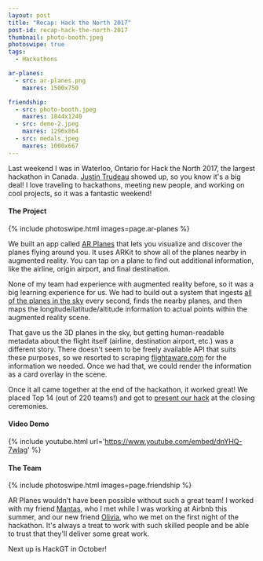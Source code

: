 ```yaml
---
layout: post
title: "Recap: Hack the North 2017"
post-id: recap-hack-the-north-2017
thumbnail: photo-booth.jpeg
photoswipe: true
tags: 
  - Hackathons

ar-planes:
  - src: ar-planes.png
    maxres: 1500x750

friendship:
  - src: photo-booth.jpeg
    maxres: 1844x1240
  - src: demo-2.jpeg
    maxres: 1296x864
  - src: medals.jpeg
    maxres: 1000x667
---
```


Last weekend I was in Waterloo, Ontario for Hack the North 2017, the largest hackathon in Canada. [Justin Trudeau]() showed up, so you know it's a big deal! I love traveling to hackathons, meeting new people, and working on cool projects, so it was a fantastic weekend!

<h4>The Project</h4>

{% include photoswipe.html images=page.ar-planes %}

<!--break-->

We built an app called [AR Planes](https://www.youtube.com/dnYHQ-7wlag) that lets you visualize and discover the planes flying around you. It uses ARKit to show all of the planes nearby in augmented reality. You can tap on a plane to find out additional information, like the airline, origin airport, and final destination.

None of my team had experience with augmented reality before, so it was a big learning experience for us. We had to build out a system that ingests [all of the planes in the sky](https://opensky-network.org/api/states/all) every second, finds the nearby planes, and then maps the longitude/latitude/altitude information to actual points within the augmented reality scene.

That gave us the 3D planes in the sky, but getting human-readable metadata about the flight itself (airline, destination airport, etc.) was a different story. There doesn't seem to be freely available API that suits these purposes, so we resorted to scraping [flightaware.com](https://flightaware.com) for the information we needed. Once we had that, we could render the information as a card overlay in the scene.

Once it all came together at the end of the hackathon, it worked great! We placed Top 14 (out of 220 teams!) and got to [present our hack](https://youtu.be/txA5FvB-1as?t=2191) at the closing ceremonies.

<h4>Video Demo</h4>

{% include youtube.html url='https://www.youtube.com/embed/dnYHQ-7wlag' %}

<h4>The Team</h4>

{% include photoswipe.html images=page.friendship %}

AR Planes wouldn't have been possible without such a great team! I worked with my friend [Mantas](https://mantasmatelis.com/), who I met while I was working at Airbnb this summer, and our new friend [Olivia](https://github.com/oliviabrown9), who we met on the first night of the hackathon. It's always a treat to work with such skilled people and be able to trust that they'll deliver some great work.

Next up is HackGT in October!




